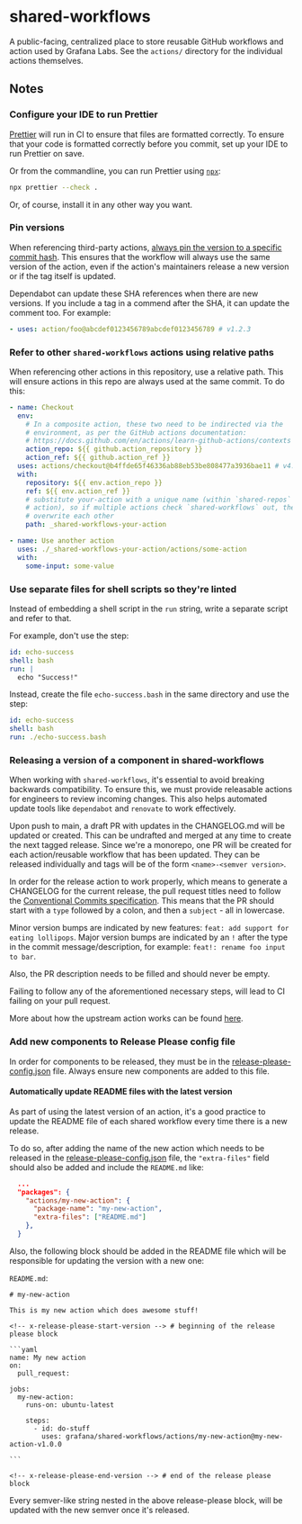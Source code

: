 # shared-workflows

A public-facing, centralized place to store reusable GitHub workflows and action
used by Grafana Labs. See the `actions/` directory for the individual actions
themselves.

## Notes

### Configure your IDE to run Prettier

[Prettier] will run in CI to ensure that files are formatted correctly. To ensure
that your code is formatted correctly before you commit, set up your IDE to run
Prettier on save.

Or from the commandline, you can run Prettier using [`npx`][npx]:

```sh
npx prettier --check .
```

Or, of course, install it in any other way you want.

[npx]: https://www.npmjs.com/package/npx
[prettier]: https://prettier.io/

### Pin versions

When referencing third-party actions, [always pin the version to a specific
commit hash][hardening]. This ensures that the workflow will always use the same
version of the action, even if the action's maintainers release a new version or
if the tag itself is updated.

Dependabot can update these SHA references when there are new versions. If you
include a tag in a commend after the SHA, it can update the comment too. For
example:

```yaml
- uses: action/foo@abcdef0123456789abcdef0123456789 # v1.2.3
```

[hardening]: https://docs.github.com/en/actions/security-guides/security-hardening-for-github-actions#using-third-party-actions

### Refer to other `shared-workflows` actions using relative paths

When referencing other actions in this repository, use a relative path. This
will ensure actions in this repo are always used at the same commit. To do this:

```yaml
- name: Checkout
  env:
    # In a composite action, these two need to be indirected via the
    # environment, as per the GitHub actions documentation:
    # https://docs.github.com/en/actions/learn-github-actions/contexts
    action_repo: ${{ github.action_repository }}
    action_ref: ${{ github.action_ref }}
  uses: actions/checkout@b4ffde65f46336ab88eb53be808477a3936bae11 # v4.1.1
  with:
    repository: ${{ env.action_repo }}
    ref: ${{ env.action_ref }}
    # substitute your-action with a unique name (within `shared-repos` for your
    # action), so if multiple actions check `shared-workflows` out, they don't
    # overwrite each other
    path: _shared-workflows-your-action

- name: Use another action
  uses: ./_shared-workflows-your-action/actions/some-action
  with:
    some-input: some-value
```

### Use separate files for shell scripts so they're linted

Instead of embedding a shell script in the `run` string, write a separate script and refer to that.

For example, don't use the step:

```yaml
id: echo-success
shell: bash
run: |
  echo "Success!"
```

Instead, create the file `echo-success.bash` in the same directory and use the step:

```yaml
id: echo-success
shell: bash
run: ./echo-success.bash
```

### Releasing a version of a component in shared-workflows

When working with `shared-workflows`, it's essential to avoid breaking backwards compatibility. To ensure this, we must provide releasable actions for engineers to review incoming changes. This also helps automated update tools like `dependabot` and `renovate` to work effectively.

Upon push to main, a draft PR with updates in the CHANGELOG.md will be updated or created. This can be undrafted and merged at any time to create the next tagged release. Since we're a monorepo, one PR will be created for each action/reusable workflow that has been updated. They can be released individually and tags will be of the form `<name>-<semver version>`.

In order for the release action to work properly, which means to generate a CHANGELOG for the current release, the pull request titles need to follow the [Conventional Commits specification](https://www.conventionalcommits.org/en/v1.0.0/). This means that the PR should start with a `type` followed by a colon, and then a `subject` - all in lowercase.

Minor version bumps are indicated by new features: `feat: add support for eating lollipops`. Major version bumps are indicated by an `!` after the type in the commit message/description, for example: `feat!: rename foo input to bar`.

Also, the PR description needs to be filled and should never be empty.

Failing to follow any of the aforementioned necessary steps, will lead to CI failing on your pull request.

More about how the upstream action works can be found [here](https://github.com/googleapis/release-please-action).

### Add new components to Release Please config file

In order for components to be released, they must be in the [release-please-config.json](./release-please-config.json) file. Always ensure new components are added to this file.

#### Automatically update README files with the latest version

As part of using the latest version of an action, it's a good practice to update the README file of each shared workflow every time there is a new release.

To do so, after adding the name of the new action which needs to be released in the [release-please-config.json](./release-please-config.json) file, the `"extra-files"` field should also be added and include the `README.md` like:

```json
  ...
  "packages": {
    "actions/my-new-action": {
      "package-name": "my-new-action",
      "extra-files": ["README.md"]
    },
  }
```

Also, the following block should be added in the README file which will be responsible for updating the version with a new one:

`README.md`:

````
# my-new-action

This is my new action which does awesome stuff!

<!-- x-release-please-start-version --> # beginning of the release please block

```yaml
name: My new action
on:
  pull_request:

jobs:
  my-new-action:
    runs-on: ubuntu-latest

    steps:
      - id: do-stuff
        uses: grafana/shared-workflows/actions/my-new-action@my-new-action-v1.0.0

```

<!-- x-release-please-end-version --> # end of the release please block

````

Every semver-like string nested in the above release-please block, will be updated with the new semver once it's released.
